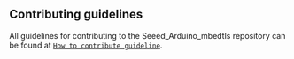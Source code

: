## Contributing guidelines

All guidelines for contributing to the Seeed_Arduino_mbedtls repository can be found at [`How to contribute guideline`](https://github.com/Seeed-Studio/Seeed_Arduino_mbedtls/wiki/How_to_contribute).
